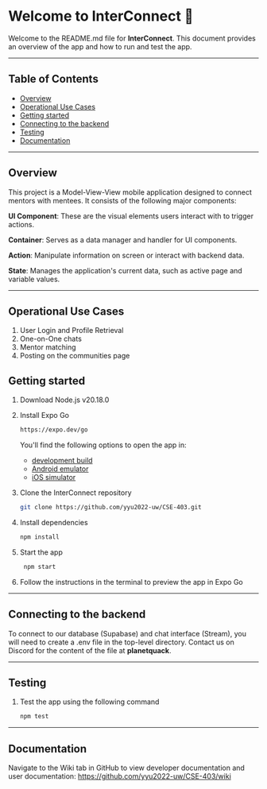 # Welcome to InterConnect 👋

Welcome to the README.md file for **InterConnect**. This document provides an overview of the app and how to run and test the app.

---

## Table of Contents
- [Overview](#overview)
- [Operational Use Cases](#operational-use-cases)
- [Getting started](#getting-started)
- [Connecting to the backend](#connecting-to-the-backend)
- [Testing](#testing)
- [Documentation](#documentation)

---

## Overview
This project is a Model-View-View mobile application designed to connect mentors with mentees. It consists of the following major components:

**UI Component**: These are the visual elements users interact with to trigger actions.

**Container**: Serves as a data manager and handler for UI components.

**Action**: Manipulate information on screen or interact with backend data.

**State**: Manages the application's current data, such as active page and variable values.

---

## Operational Use Cases
1. User Login and Profile Retrieval
2. One-on-One chats
3. Mentor matching
4. Posting on the communities page

## Getting started
1. Download Node.js v20.18.0

2. Install Expo Go

   ```bash
   https://expo.dev/go
   ```

   You'll find the following options to open the app in:
  
   - [development build](https://docs.expo.dev/develop/development-builds/introduction/)
   - [Android emulator](https://docs.expo.dev/workflow/android-studio-emulator/)
   - [iOS simulator](https://docs.expo.dev/workflow/ios-simulator/)

3. Clone the InterConnect repository

   ```bash
   git clone https://github.com/yyu2022-uw/CSE-403.git
   ```

4. Install dependencies

   ```bash
   npm install
   ```

5. Start the app

   ```bash
    npm start
   ```

6. Follow the instructions in the terminal to preview the app in Expo Go

---

## Connecting to the backend

To connect to our database (Supabase) and chat interface (Stream), you will need to create a .env file in the top-level directory. Contact us on Discord for the content of the file at **planetquack**.

---

## Testing

1. Test the app using the following command

   ```bash
   npm test
   ```

---

## Documentation

Navigate to the Wiki tab in GitHub to view developer documentation and user documentation: https://github.com/yyu2022-uw/CSE-403/wiki
